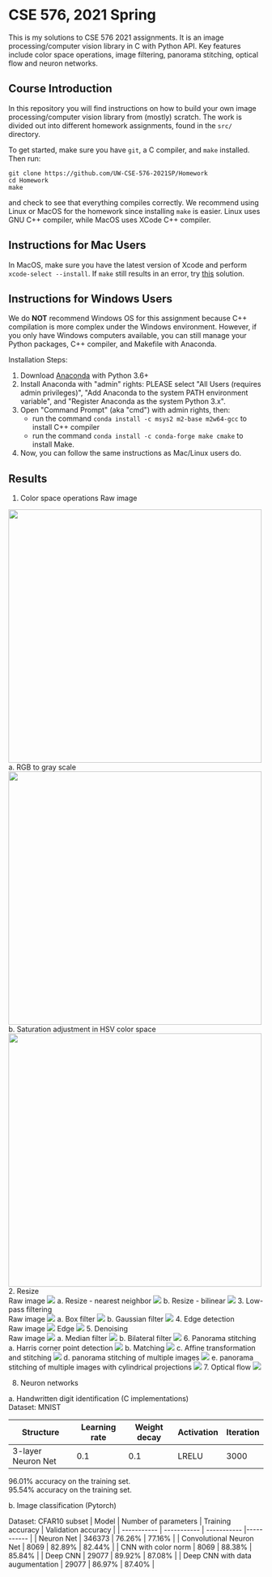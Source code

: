 # CSE 576, 2021 Spring

This is my solutions to CSE 576 2021 assignments. It is an image processing/computer vision library in C with Python API. Key features include color space operations, image filtering, panorama stitching, optical flow and neuron networks.
## Course Introduction
In this repository you will find instructions on how to build your own image processing/computer vision library from (mostly) scratch. The work is divided out into different homework assignments, found in the `src/` directory.

To get started, make sure you have `git`, a C compiler, and `make` installed. Then run:

```
git clone https://github.com/UW-CSE-576-2021SP/Homework
cd Homework
make
```

and check to see that everything compiles correctly. We recommend using Linux or MacOS for the homework since installing `make` is easier. Linux uses GNU C++ compiler, while MacOS uses XCode C++ compiler. 

## Instructions for Mac Users
In MacOS, make sure you have the latest version of Xcode and perform `xcode-select --install`. 
If `make` still results in an error, try [this](https://github.com/frida/frida/issues/338#issuecomment-426777849) solution.

## Instructions for Windows Users
We do **NOT** recommend Windows OS for this assignment because C++ compilation is more complex under the Windows environment. However, if you only have Windows computers available, you can still manage your Python packages, C++ compiler, and Makefile with Anaconda.

Installation Steps:
1. Download [Anaconda](https://www.anaconda.com/distribution/) with Python 3.6+
2. Install Anaconda with "admin" rights: PLEASE select "All Users (requires admin privileges)", "Add Anaconda to the system PATH environment variable", and "Register Anaconda as the system Python 3.x".
3. Open "Command Prompt" (aka "cmd") with admin rights, then:
    - run the command `conda install -c msys2 m2-base m2w64-gcc` to install C++ compiler 
    - run the command `conda install -c conda-forge make cmake` to install Make.
6. Now, you can follow the same instructions as Mac/Linux users do. 

## Results
1. Color space operations
Raw image
<img src=".\figs\results\dog.jpg" width = "500"> 
a. RGB to gray scale
<img src=".\figs\results\rgb_2_gray.jpg" width = "500">
b. Saturation adjustment in HSV color space
<img src=".\figs\results\dog_saturated.jpg" width = "500">
2. Resize  <br>
Raw image
<img src=".\figs\results\dogsmall.jpg">
a. Resize - nearest neighbor
<img src=".\figs\results\dog4x-nn.jpg">
b. Resize - bilinear
<img src=".\figs\results\dog4x-bl.jpg">
3. Low-pass filtering  <br>
Raw image
<img src=".\figs\results\dog.jpg">
a. Box filter
<img src=".\figs\results\dog-box7.jpg">
b. Gaussian filter
<img src=".\figs\results\dog-gauss2.jpg">
4. Edge detection  <br>
Raw image
<img src=".\figs\results\dog.jpg">
Edge
<img src=".\figs\results\magnitude.jpg">
5. Denoising  <br>
Raw image
<img src=".\figs\results\landscape.jpg">
a. Median filter
<img src=".\figs\results\median.jpg">
b. Bilateral filter
<img src=".\figs\results\bilateral.jpg">
6. Panorama stitching  <br>
a. Harris corner point detection
<img src=".\figs\results\corners.jpg">
b. Matching
<img src=".\figs\results\inliers.jpg">
c. Affine transformation and stitching
<img src=".\figs\results\easy_panorama.jpg">
d. panorama stitching of multiple images
<img src=".\figs\results\rainier_panorama_5.jpg">
e. panorama stitching of multiple images with cylindrical projections
<img src=".\figs\results\field_panorama_5.jpg">
7. Optical flow
<img src=".\figs\results\lines.jpg">

8. Neuron networks 

a. Handwritten digit identification (C implementations)  
Dataset: MNIST

| Structure | Learning rate | Weight decay | Activation | Iteration |
| ----------- | ----------- | ----------- |----------- |----------- |
| 3-layer Neuron Net | 0.1 | 0.1 |LRELU |3000 |  

96.01% accuracy on the training set.  
95.54% accuracy on the training set.  

b. Image classification (Pytorch)  

Dataset: CFAR10 subset
| Model | Number of parameters | Training accuracy | Validation accuracy |
| ----------- | ----------- | ----------- |----------- |
| Neuron Net | 346373 | 76.26% | 77.16% |
| Convolutional Neuron Net | 8069 | 82.89% | 82.44% |
| CNN with color norm | 8069 | 88.38% | 85.84% |
| Deep CNN | 29077 | 89.92% | 87.08% |
| Deep CNN with data augumentation | 29077 | 86.97% | 87.40% |

